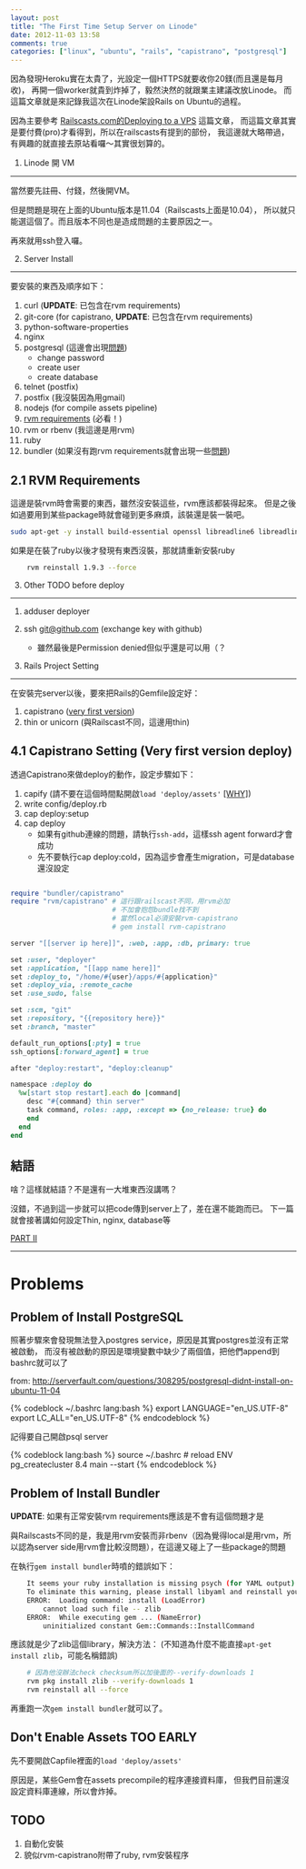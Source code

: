 ```yaml
---
layout: post
title: "The First Time Setup Server on Linode"
date: 2012-11-03 13:58
comments: true
categories: ["linux", "ubuntu", "rails", "capistrano", "postgresql"]
---
```


因為發現Heroku實在太貴了，光設定一個HTTPS就要收你20鎂(而且還是每月收)，
再開一個worker就貴到炸掉了，毅然決然的就跟業主建議改放Linode。
而這篇文章就是來記錄我這次在Linode架設Rails on Ubuntu的過程。

<!-- more -->

因為主要參考 [Railscasts.com的Deploying to a VPS][1] 這篇文章，
而這篇文章其實是要付費(pro)才看得到，所以在railscasts有提到的部份，
我這邊就大略帶過，有興趣的就直接去原站看囉～其實很划算的。

1. Linode 開 VM
---------------
當然要先註冊、付錢，然後開VM。

但是問題是現在上面的Ubuntu版本是11.04（Railscasts上面是10.04），
所以就只能選這個了。而且版本不同也是造成問題的主要原因之一。

再來就用ssh登入囉。


2. Server Install
-----------------
要安裝的東西及順序如下：

1. curl (**UPDATE**: 已包含在rvm requirements)
2. git-core (for capistrano, **UPDATE**: 已包含在rvm requirements)
3. python-software-properties
4. nginx
5. postgresql (這邊會出現[問題](#install_psql_problem))
	* change password
	* create user 
	* create database
6. telnet (postfix)
7. postfix (我沒裝因為用gmail)
8. nodejs (for compile assets pipeline)
9. [rvm requirements](#rvm_requirements) (必看！)
10. rvm or rbenv (我這邊是用rvm)
11. ruby
12. bundler (如果沒有跑rvm requirements就會出現一些[問題](#install_bundler_problem))

2.1 RVM Requirements
--------------------
這邊是裝rvm時會需要的東西，雖然沒安裝這些，rvm應該都裝得起來。
但是之後如過要用到某些package時就會碰到更多麻煩，該裝還是裝一裝吧。

``` bash
sudo apt-get -y install build-essential openssl libreadline6 libreadline6-dev curl git-core zlib1g zlib1g-dev libssl-dev libyaml-dev libsqlite3-dev sqlite3 libxml2-dev libxslt-dev autoconf libc6-dev ncurses-dev automake libtool bison subversion pkg-config
```

如果是在裝了ruby以後才發現有東西沒裝，那就請重新安裝ruby

```bash
	rvm reinstall 1.9.3 --force
```

3. Other TODO before deploy
---------------------------
1. adduser deployer
2. ssh git@github.com (exchange key with github)
	* 雖然最後是Permission denied但似乎還是可以用（？


4. Rails Project Setting
------------------------
在安裝完server以後，要來把Rails的Gemfile設定好：

1. capistrano ([very first version](#capistrano_setting))
2. thin or unicorn (與Railscast不同，這邊用thin)

<a id="capistrano_setting"></a>
4.1 Capistrano Setting (Very first version deploy)
--------------------------------------------------
透過Capistrano來做deploy的動作，設定步驟如下：

1. capify (請不要在這個時間點開啟`load 'deploy/assets'` [[WHY]](#dont_enable_assets_too_early))
2. write config/deploy.rb
3. cap deploy:setup
4. cap deploy
	* 如果有github連線的問題，請執行`ssh-add`，這樣ssh agent forward才會成功
	* 先不要執行cap deploy:cold，因為這步會產生migration，可是database還沒設定

``` ruby config/deploy.rb

require "bundler/capistrano"
require "rvm/capistrano" # 這行跟railscast不同，用rvm必加
						 # 不加會抱怨bundle找不到
						 # 當然local必須安裝rvm-capistrano
						 # gem install rvm-capistrano

server "[[server ip here]]", :web, :app, :db, primary: true

set :user, "deployer"
set :application, "[[app name here]]"
set :deploy_to, "/home/#{user}/apps/#{application}"
set :deploy_via, :remote_cache
set :use_sudo, false

set :scm, "git"
set :repository, "{{repository here}}"
set :branch, "master"

default_run_options[:pty] = true
ssh_options[:forward_agent] = true

after "deploy:restart", "deploy:cleanup"

namespace :deploy do
  %w[start stop restart].each do |command|
    desc "#{command} thin server"
    task command, roles: :app, :except => {no_release: true} do
    end 
  end 
end
```

結語
----
啥？這樣就結語？不是還有一大堆東西沒講嗎？

沒錯，不過到這一步就可以把code傳到server上了，差在還不能跑而已。
下一篇就會接著講如何設定Thin, nginx, database等

[PART II](/blog/2012/11/03/the-first-time-setup-server-on-linode-part-ii/)

----------

Problems
========

<a id="install_psql_problem"></a>
Problem of Install PostgreSQL
-----------------------------
照著步驟來會發現無法登入postgres service，原因是其實postgres並沒有正常被啟動，
而沒有被啟動的原因是環境變數中缺少了兩個值，把他們append到bashrc就可以了

from: <http://serverfault.com/questions/308295/postgresql-didnt-install-on-ubuntu-11-04>

{% codeblock ~/.bashrc lang:bash %}
	export LANGUAGE="en_US.UTF-8"
	export LC_ALL="en_US.UTF-8"
{% endcodeblock %}

記得要自己開啟psql server

{% codeblock lang:bash %}
	source ~/.bashrc # reload ENV
	pg_createcluster 8.4 main --start
{% endcodeblock %}

<a id="install_bundler_problem"></a>
Problem of Install Bundler
--------------------------
**UPDATE**: 如果有正常安裝rvm requirements應該是不會有這個問題才是

與Railscasts不同的是，我是用rvm安裝而非rbenv（因為覺得local是用rvm，所以認為server 
side用rvm會比較沒問題），在這邊又碰上了一些package的問題

在執行`gem install bundler`時噴的錯誤如下：

``` bash
	It seems your ruby installation is missing psych (for YAML output).
	To eliminate this warning, please install libyaml and reinstall your ruby.
	ERROR:  Loading command: install (LoadError)
		cannot load such file -- zlib
	ERROR:  While executing gem ... (NameError)
		uninitialized constant Gem::Commands::InstallCommand
```

應該就是少了zlib這個library，解決方法：
(不知道為什麼不能直接`apt-get install zlib`，可能名稱錯誤)

``` bash
	# 因為他沒辦法check checksum所以加後面的--verify-downloads 1
	rvm pkg install zlib --verify-downloads 1 
	rvm reinstall all --force
```

再重跑一次`gem install bundler`就可以了。

<a id="dont_enable_assets_too_early"></a>
Don't Enable Assets TOO EARLY
-----------------------------
先不要開啟Capfile裡面的`load 'deploy/assets'`

原因是，某些Gem會在assets precompile的程序連接資料庫，
但我們目前還沒設定資料庫連線，所以會炸掉。 

TODO
----
1. 自動化安裝
2. 貌似rvm-capistrano附帶了ruby, rvm安裝程序


[1]: http://railscasts.com/episodes/335-deploying-to-a-vps
